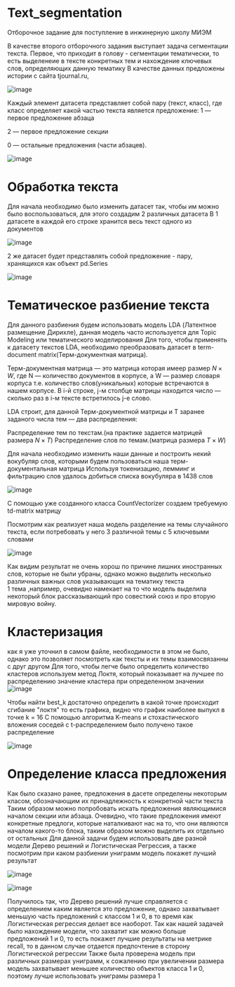 # Text_segmentation
Отборочное задание для поступление в инжинерную школу МИЭМ

В качестве второго отборочного задания выступает задача сегментации текста.
Первое, что приходит в голову - сегментации тематически, то есть выделенеие в тексте конкретных тем и нахождение ключевых слов, определяющих данную тематику 
В качестве данных предложены истории с сайта tjournal.ru,


![image](https://user-images.githubusercontent.com/84914528/196962795-780ca904-ce11-4f44-b295-5bcef3c38008.png)


Каждый элемент датасета представляет собой пару (текст, класс), где класс определяет какой частью текста является предложение:
1 — первое предложение абзаца

2 — первое предложение секции

0 — остальные предложения (части абзацев).



![image](https://user-images.githubusercontent.com/84914528/196963069-4be5dc04-2dfc-4b4d-925c-7c8255f78642.png)


# Обработка текста

Для начала необходимо было изменить датасет так, чтобы им можно было воспользоваться, для этого создадим 2 различных датасета
В 1 датасете в каждой его строке хранится весь текст одного из документов 


![image](https://user-images.githubusercontent.com/84914528/196963594-c4c0a9ff-fb99-4582-9065-a39d58c7394d.png)


2 же датасет будет представлять собой предложение - пару, хранящихся как объект pd.Series


![image](https://user-images.githubusercontent.com/84914528/196963712-0344f2c4-5011-44a8-baf0-a175cf925327.png)

# Тематическое разбиение текста 
Для данного разбиения будем  использовать модель LDA (Латентное размещение Дирихле), данная модель часто используется для Topic Modeling или тематического моделирования
Для того, чтобы применять к датасету текстов LDA, необходимо преобразовать датасет в term-document matrix(Терм-документная матрица).


Терм-документная матрица — это матрица которая имеер размер $N \times W$, где
N — количество документов в корпусе, а W — размер словаря корпуса т.е. количество слов(уникальных) которые встречаются в нашем корпусе. В i-й строке, j-м столбце матрицы находится число — сколько раз в i-м тексте встретилось j-е слово.

LDA строит, для данной Терм-документной матрицы и T заранее заданого числа тем — два распределения:


Распределение тем по текстам.(на практике задается матрицей размера $N \times T$)
Распределение слов по темам.(матрица размера $T \times W$)

Для начала необходимо изменить наши данные и построить некий вокубуляр слов, которыми будем пользоваться наша терм-документальная матрица 
Используя токенизацию, лемминг и фильтрацию слов удалось добиться списка вокубуляра в 1438 слов 


![image](https://user-images.githubusercontent.com/84914528/196964793-bba331ac-7aea-4bac-aa08-a5227325ae17.png)

С помощью уже созданного класса CountVectorizer создаем требуемую td-matrix матрицу

Посмотрим как реализует наша модель разделение на темы случайного текста, если потребовать у него 3 различной темы с 5 ключевыми словами 


![image](https://user-images.githubusercontent.com/84914528/196965706-44b8fd7d-dc38-4864-80e0-2d8ea3da5600.png)

Как видим результат не очень хорош по причине лишних иностранных слов, которые не были убраны, однако можно выделить несколько различных важных слов указывающих на тематику текста  
1 тема ,например, очевидно намекает на то что модель выделила некоторый блок рассказывающий про совесткий союз и про вторую мировую войну.

# Кластеризация

как я уже уточнил в самом файле, необходимости в этом не было, однако это позволяет посмотреть как тексты и их темы  взаимосвязанны с друг другом
Для того, чтобы легче было определить количество кластеров используем метод Локтя, который показывает на лучшее по распределению значение кластера при определенном значении
![image](https://user-images.githubusercontent.com/84914528/196967586-4ba07c84-9df4-4e1c-a47c-2e040733edce.png)

Чтобы найти best_k  достаточно определить в какой точке происходит сгибание "локтя" то есть графика, видно что график наиболее выпукл в точке k = 16 
С помощью алгоритма K-means и стохастического вложения соседей с t-распределением было получено такое распределение


![image](https://user-images.githubusercontent.com/84914528/196967283-ff59e2a0-5ead-44c2-935c-b91e8296e691.png)

# Определение класса предложения

Как было сказано ранее, предложения  в дасете определены некоторым класом, обозначающим их принадлежность к конкретной части текста 
Таким образом можно попробовать искать предложения являющимися началом секции или абзаца. Очевидно, что такие предложения имеют конкретные предлоги, которые наталкивают нас на то, что они являются началом какого-то блока, таким образом можно выделить их отдельно от остальных
Для данной задачи будем использовать две разной модели Дерево решений и Логистическая Регрессия, а также посмотрим при каком разбиении униграмм модель покажет лучший результат


![image](https://user-images.githubusercontent.com/84914528/196968962-7f9482ce-2b21-492a-b33e-64b0b3ca0965.png)

![image](https://user-images.githubusercontent.com/84914528/196968989-61c043c7-db70-41e7-8499-1c99b55140ef.png)


 Получилось так, что Дерево решений лучше справляется с определением каким является это предложение, однако захватывает меньшую часть предложений с классом 1 и 0, в то время как Логистическая регрессия делает все наоборот. Так как нашей задачей было нахождение модели, что захватит как можно больше предложений 1 и 0, то есть покажет лучшие результаты на метрике recall, то в данном случае отдается предпочтение в сторону Логистической регрессии
 Также была проверена модель при различных размерах униграмм, к сожалению при увеличении размера модель захватывает меньшее количество объектов класса 1 и 0, поэтому лучше использовать униграмы размера 1  
